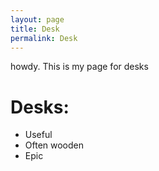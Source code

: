 ```yaml
---
layout: page
title: Desk
permalink: Desk
---
```

howdy. This is my page for desks

# Desks:
- Useful
- Often wooden
- Epic